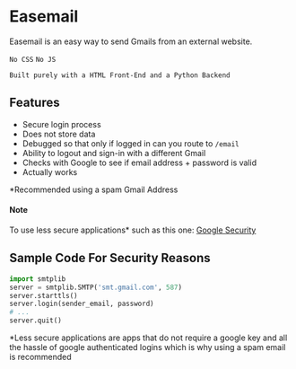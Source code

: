 # Easemail
Easemail is an easy way to send Gmails from an external website.

`No CSS`
`No JS`

`Built purely with a HTML Front-End and a Python Backend`

## Features
- Secure login process
- Does not store data
- Debugged so that only if logged in can you route to `/email`
- Ability to logout and sign-in with a different Gmail
- Checks with Google to see if email address + password is valid
- Actually works 

*Recommended using a spam Gmail Address

#### Note
To use less secure applications* such as this one:
[Google Security](https://myaccount.google.com/lesssecureapps?pli=1&rapt=AEjHL4Nbq5oQ2lday8wQJpXDS3lazD2V33KeEmU5nI66hEnijo-koUomxhUEk1XdCWknNEBESPJkeae75-lVxfBODcJkkADG2A)


## Sample Code For Security Reasons
```python 
import smtplib
server = smtplib.SMTP('smt.gmail.com', 587)
server.starttls()
server.login(sender_email, password)
# ...
server.quit()
```

*Less secure applications are apps that do not require a google key and all the hassle of google authenticated logins which is why using a spam email is recommended
